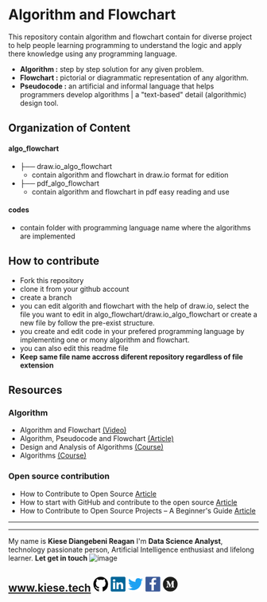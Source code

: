 # Algorithm and Flowchart
This repository contain algorithm and flowchart contain for diverse project to help people learning programming to understand the logic and apply there knowledge using any programming language.

+ **Algorithm :** step by step solution for any given problem.
+ **Flowchart :** pictorial or diagrammatic representation of any algorithm.
+ **Pseudocode :** an artificial and informal language that helps programmers develop algorithms | a "text-based" detail (algorithmic) design tool.


## Organization of Content

#### algo_flowchart
* ├── draw.io_algo_flowchart
  + contain algorithm and flowchart in draw.io format for edition
* ├── pdf_algo_flowchart
  + contain algorithm and flowchart in pdf easy reading and use
#### codes
  + contain folder with programming language name where the algorithms are implemented


## How to contribute

* Fork this repository
* clone it from your github account
* create a branch 
* you can edit algorith and flowchart with the help of draw.io, select the file you want to edit in algo_flowchart/draw.io_algo_flowchart or create a new file by follow the pre-exist structure.
* you create and edit code in your prefered programming language by implementing one or mony algorithm and flowchart.
* you can also edit this readme file
* **Keep same file name accross diferent repository regardless of file extension**


## Resources
### Algorithm
* Algorithm and Flowchart [(Video)](https://www.youtube.com/watch?v=XVGggCc-d4k)
* Algorithm, Pseudocode and Flowchart [(Article)](https://www.brainkart.com/article/Algorithm,-Pseudocode-and-Flowchart_6945/)
* Design and Analysis of Algorithms [(Course)](https://www.youtube.com/watch?v=D6Q_wHrzxDs)
* Algorithms [(Course)](https://www.khanacademy.org/computing/computer-science/algorithms)
### Open source contribution
* How to Contribute to Open Source [Article](https://opensource.guide/how-to-contribute/#:~:text=If%20you%E2%80%99re%20looking%20for%20existing%20issues%20you%20can,end%20of%20the%20URL%20%28for%20example%20https%3A%2F%2Fgithub.com%2Ffacebook%2Freact%2Fcontribute%20%29.)
* How to start with GitHub and contribute to the open source [Article](https://medium.com/@yamsaniraviteja6/how-to-start-with-github-and-contribute-to-the-open-source-6e7e4b001a6d)
* How to Contribute to Open Source Projects – A Beginner's Guide [Article](https://www.freecodecamp.org/news/how-to-contribute-to-open-source-projects-beginners-guide/)

---
___
My name is **Kiese Diangebeni Reagan** I'm **Data Science Analyst**, technology passionate person, Artificial Intelligence enthusiast and lifelong learner. 
**Let get in touch** ![image](https://user-images.githubusercontent.com/48117141/164432455-c9af33a6-fec7-4a09-9f03-c90a4ab06287.png)


<a href="https://kiese.tech">www.kiese.tech</a>
<a href="https://github.com/Rekidiang2"><img src="https://github.com/Rekidiang2/Rekidiang2/blob/main/leslogos/github-logo.png"></a>
<a href="https://www.linkedin.com/in/kiese-diangebeni-reagan-82992216a/"><img src="https://github.com/Rekidiang2/Rekidiang2/blob/main/leslogos/linkedin-logo.png"></a>
<a href="https://twitter.com/ReaganKiese"><img src="https://github.com/Rekidiang2/Rekidiang2/blob/main/leslogos/twitter-logo.png"></a>
<a href="http://www.facebook.com/reagan.kiese.37"><img src="https://github.com/Rekidiang2/Rekidiang2/blob/main/leslogos/facebook-logo.png"></a>
<a href="https://medium.com/@rkddatas"><img src="https://github.com/Rekidiang2/Rekidiang2/blob/main/leslogos/medium-logo.png"></a>                                    
----
